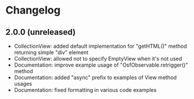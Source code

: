 # Changelog

## 2.0.0 (unreleased)

- CollectionView: added default implementation for "getHTML()" method returning simple "div" element
- CollectionView: allowed not to specify EmptyView when it's not used
- Documentation: improve example usage of "OsfObservable.retrigger()" method
- Documentation: added "async" prefix to examples of View method usages
- Documentation: fixed formatting in various code examples

